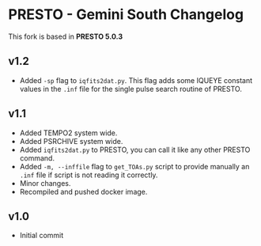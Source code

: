 # PRESTO - Gemini South Changelog 
This fork is based in **PRESTO 5.0.3**

## v1.2
- Added `-sp` flag to `iqfits2dat.py`. This flag adds some IQUEYE constant values in the `.inf` file for the single pulse search routine of PRESTO.

## v1.1
- Added TEMPO2 system wide.
- Added PSRCHIVE system wide.
- Added `iqfits2dat.py` to PRESTO, you can call it like any other PRESTO command.
- Added `-m, --inffile` flag to `get_TOAs.py` script to provide manually an `.inf` file if script is not reading it correctly.
- Minor changes.
- Recompiled and pushed docker image.

## v1.0
- Initial commit